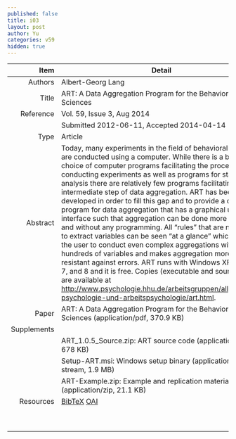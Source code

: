 ```yaml
---
published: false
title: i03
layout: post
author: Yu
categories: v59
hidden: true
---
```


| Item | Detail | Link |
|---:|---|---|
| Authors |  Albert-Georg Lang| |
| Title |ART: A Data Aggregation Program for the Behavioral Sciences | [download](http://www.jstatsoft.org/v59/i03/paper) |
| Reference |Vol. 59, Issue 3, Aug 2014 | |
| | Submitted 2012-06-11, Accepted 2014-04-14| | 
| Type | Article| |
| Abstract | Today, many experiments in the field of behavioral sciences are conducted using a computer. While there is a broad choice of computer programs facilitating the process of conducting experiments as well as programs for statistical analysis there are relatively few programs facilitating the intermediate step of data aggregation. ART has been developed in order to fill this gap and to provide a computer program for data aggregation that has a graphical user interface such that aggregation can be done more easily and without any programming. All “rules” that are necessary to extract variables can be seen “at a glance” which helps the user to conduct even complex aggregations with several hundreds of variables and makes aggregation more resistant against errors. ART runs with Windows XP, Vista, 7, and 8 and it is free. Copies (executable and source code) are available at http://www.psychologie.hhu.de/arbeitsgruppen/allgemeine-psychologie-und-arbeitspsychologie/art.html.| |
| Paper | ART: A Data Aggregation Program for the Behavioral Sciences  (application/pdf, 370.9 KB)| [download](http://www.jstatsoft.org/v59/i03/paper) |
| Supplements | | |
| |ART_1.0.5_Source.zip: ART source code  (application/zip, 678 KB)|  [download](http://www.jstatsoft.org/v59/i03/supp/1) |
| |Setup-ART.msi:        Windows setup binary  (application/octet-stream, 1.9 MB)|  [download](http://www.jstatsoft.org/v59/i03/supp/2) |
| |ART-Example.zip:      Example and replication materials  (application/zip, 21.1 KB)|  [download](http://www.jstatsoft.org/v59/i03/supp/3) |
| Resources | [BibTeX](http://www.jstatsoft.org/v59/i03/bibtex) [OAI](http://www.jstatsoft.org/oai?verb=GetRecord&identifier=oai.jstatsoft/v59/i03&prefix=oai_dc)| |
| |  | [返回卷目录]({{site.baseurl}}/volume/v59.html) |